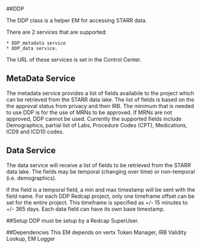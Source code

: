 ##DDP

The DDP class is a helper EM for accessing STARR data.

There are 2 services that are supported: 

    * DDP_metadata service
    * DDP_data service.

The URL of these services is set in the Control Center.

## MetaData Service
The metadata service provides a list of fields availabile to the project which can be retrieved
from the STARR data lake. The list of fields is based on the the approval status from privacy and their IRB.
The minimum that is needed to use DDP is for the use of MRNs to be approved. If MRNs are not approved, DDP
cannot be used. Currently the supported fields include Demographics, partial list of Labs, Procedure Codes (CPT), 
Medications, ICD9 and ICD10 codes.

## Data Service
The data service will receive a list of fields to be retrieved from the STARR data lake. The fields may be temporal (changing over time) or non-temporal (i.e. demographics).

If the field is a temporal field, a min and max timestamp will be sent with the field name. For each DDP Redcap project, only one timeframe offset can be set for the entire project. This timeframe is specified as +/- 15 minutes to +/- 365 days. Each data field can have its own base timestamp.

##Setup
DDP must be setup by a Redcap SuperUser.

##Dependencies
This EM depends on vertx Token Manager, IRB Validity Lookup, EM Logger

```$xslt


```